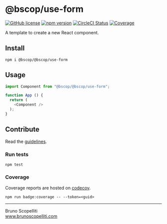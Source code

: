 # @bscop/use-form

[![GitHub license](https://img.shields.io/badge/license-MIT-blue.svg)](https://github.com/brunoscopelliti/@bscop/use-form/blob/main/LICENSE)
[![npm version](https://img.shields.io/npm/v/@bscop/@bscop/use-form.svg?style=flat)](https://www.npmjs.com/package/@bscop/@bscop/use-form)
[![CircleCI Status](https://circleci.com/gh/brunoscopelliti/@bscop/use-form.svg?style=shield&circle-token=:circle-token)](https://circleci.com/gh/brunoscopelliti/@bscop/use-form)
[![Coverage](https://img.shields.io/codecov/c/github/brunoscopelliti/@bscop/use-form)](https://app.codecov.io/gh/brunoscopelliti/@bscop/use-form/)

A template to create a new React component.

## Install

```
npm i @bscop/@bscop/use-form
```

## Usage

```js
import Component from "@bscop/@bscop/use-form";

function App () {
  return (
    <Component />
  );
}
```

## Contribute

Read the [guidelines](./CONTRIBUTING.md).

### Run tests

```
npm test
```

### Coverage

Coverage reports are hosted on [codecov](https://codecov.io/).

```
npm run badge:coverage -- --token=<guid>
```

---

Bruno Scopelliti\
www.brunoscopelliti.com
